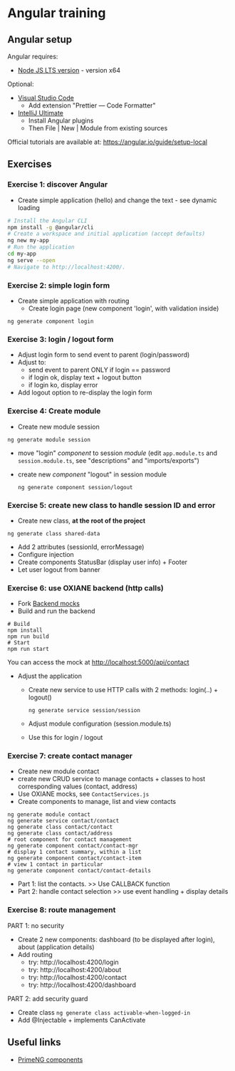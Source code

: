 # Angular training

## Angular setup
Angular requires: 
* [Node JS LTS version](https://nodejs.org/en/) - version x64


Optional: 
* [Visual Studio Code](https://code.visualstudio.com/)
  * Add extension "Prettier — Code Formatter"  
* [IntelliJ Ultimate](https://www.jetbrains.com/idea/download/#section=windows) 
  * Install Angular plugins
  * Then File | New | Module from existing sources

Official tutorials are available at: https://angular.io/guide/setup-local

## Exercises

### Exercise 1: discover Angular
* Create simple application (hello) and change the text - see dynamic loading

```bash
# Install the Angular CLI
npm install -g @angular/cli
# Create a workspace and initial application (accept defaults)
ng new my-app
# Run the application
cd my-app
ng serve --open
# Navigate to http://localhost:4200/.
```

### Exercise 2: simple login form
* Create simple application with routing
  * Create login page (new component 'login', with validation inside)
    
```ng generate component login```


### Exercise 3: login / logout form
* Adjust login form to send event to parent (login/password)
* Adjust to: 
  * send event to parent ONLY if login == password
  * if login ok, display text + logout button
  * if login ko, display error
* Add logout option to re-display the login form

### Exercise 4: Create module 

* Create new module session

```ng generate module session```

* move "login" _component_ to session _module_ (edit `app.module.ts` and `session.module.ts`, see "descriptions" and "imports/exports")
* create new _component_ "logout" in session module
  
  ```ng generate component session/logout```

### Exercise 5: create new class to handle session ID and error

* Create new class, __at the root of the project__

```ng generate class shared-data```

* Add 2 attributes (sessionId, errorMessage)
* Configure injection
* Create components StatusBar (display user info) + Footer
* Let user logout from banner

### Exercise 6: use OXIANE backend (http calls)

* Fork [Backend mocks](https://gitlab.com/20-100-2fe/rest-mock)
* Build and run the backend

```
# Build
npm install
npm run build
# Start 
npm run start
```

You can access the mock at [http://localhost:5000/api/contact](http://localhost:5000/api/contact)

* Adjust the application 
  * Create new service to use HTTP calls with 2 methods: login(..) + logout()
    
    ```ng generate service session/session```
    
  * Adjust module configuration (session.module.ts)
  * Use this for login / logout


### Exercise 7: create contact manager

* Create new module contact
* create new CRUD service to manage contacts + classes to host corresponding values (contact, address)
* Use OXIANE mocks, see `ContactServices.js`
* Create components to manage, list and view contacts

```
ng generate module contact
ng generate service contact/contact
ng generate class contact/contact
ng generate class contact/address
# root component for contact management
ng generate component contact/contact-mgr
# display 1 contact summary, within a list
ng generate component contact/contact-item
# view 1 contact in particular
ng generate component contact/contact-details
```

* Part 1: list the contacts. >> Use CALLBACK function
* Part 2: handle contact selection >> use event handling + display details


### Exercise 8: route management

PART 1: no security

* Create 2 new components: dashboard (to be displayed after login), about (application details)
* Add routing
  * try: http://localhost:4200/login
  * try: http://localhost:4200/about
  * try: http://localhost:4200/contact
  * try: http://localhost:4200/dashboard
  

PART 2: add security guard

* Create class
```ng generate class activable-when-logged-in```
* Add @Injectable + implements CanActivate



## Useful links

* [PrimeNG components](https://github.com/primefaces/primeng)
